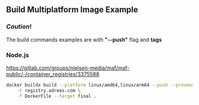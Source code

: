 ## Build Multiplatform Image Example

### _Caution_!
The build commands examples are with **"--push"** flag and **tags**


### Node.js
https://gitlab.com/groups/nielsen-media/maf/maf-public/-/container_registries/3375588
```bash
docker buildx build --platform linux/amd64,linux/arm64 --push --provenance=false \
    -t registry.adrees.com \
    -f DockerFile --target final .
```
